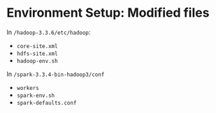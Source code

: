 # Environment Setup: Modified files

In `/hadoop-3.3.6/etc/hadoop`:

- `core-site.xml`
- `hdfs-site.xml`
- `hadoop-env.sh`

In `/spark-3.3.4-bin-hadoop3/conf`

- `workers`
- `spark-env.sh`
- `spark-defaults.conf`
